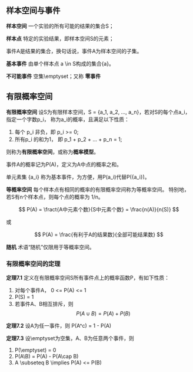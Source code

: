 ## 样本空间与事件

**样本空间** 一个实验的所有可能的结果的集合S；

**样本点** 特定的实验结果，即样本空间S的元素；

事件A是结果的集合，换句话说，事件A为样本空间的子集。

**基本事件** 由单个样本点 a \in S构成的集合{a}。

**不可能事件** 空集\emptyset；又称 **零事件**

## 有限概率空间

**有限概率空间** 设S为有限样本空间，S = {a_1, a_2, ..., a_n}，若对S的每个点a_i，指定一个字数p_i，
称为a_i的概率，且满足以下性质：

 1. 每个 p_i 非负，即 p_i >= 0;
 2. 所有p_i 的和为1， 即 p_1 + p_2 + ... + p_n = 1;

则称为**有限概率空间**，或称为**概率模型**。

事件A的概率记为P(A)，定义为A中点的概率之和。

单元素集 {a_i} 称为基本事件，为方便，用P(a_i)代替P({a_i})。

**等概率空间** 每个样本点有相同的概率的有限概率空间称为等概率空间。
特别地，若S有n个样本点，则每个点的概率为 1/n。

$$
P(A) = \fract{A中元素个数}{S中元素个数} = \frac{n(A)}{n(S)}
$$

或

$$
P(A) = \frac{有利于A的结果数}{全部可能结果数}
$$

**随机** 术语“随机”仅限用于等概率空间。

### 有限概率空间的定理

**定理7.1** 定义在有限概率空间S所有事件点上的概率函数P，有如下性质：

  1. 对每个事件A， 0 <= P(A) <= 1
  2. P(S) = 1
  3. 若事件A、B相互排斥，则
     $$
     P(A\cup B) = P(A) + P(B)
     $$

**定理7.2** 设A为任一事件，则 P(A^c) = 1 - P(A)

**定理7.3** 设\emptyset为空集，A、B为任意两个事件，则

  1. P(\emptyset) = 0
  2. P(A\B) = P(A) - P(A\cap B)
  3. A \subseteq B \implies P(A) <= P(B)
